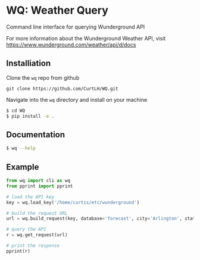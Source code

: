# WQ: Weather Query

Command line interface for querying Wunderground API

For more information about the Wunderground Weather API, visit https://www.wunderground.com/weather/api/d/docs

## Installiation

Clone the `wq` repo from github

```
git clone https://github.com/CurtLH/WQ.git
```

Navigate into the `wq` directory and install on your machine

```bash
$ cd WQ
$ pip install -e .
```

## Documentation

``` bash
$ wq --help
```

## Example

```python
from wq import cli as wq
from pprint import pprint

# load the API key
key = wq.load_key('/home/curtis/etc/wunderground')

# build the request URL
url = wq.build_request(key, database='forecast', city='Arlington', state='VA')

# query the API
r = wq.get_request(url)

# print the response
pprint(r)
```
